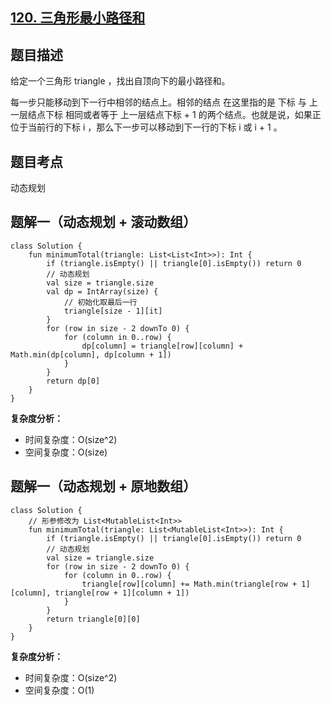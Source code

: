 ## [120. 三角形最小路径和](https://leetcode.cn/problems/triangle/description/)

## 题目描述

给定一个三角形 triangle ，找出自顶向下的最小路径和。

每一步只能移动到下一行中相邻的结点上。相邻的结点 在这里指的是 下标 与 上一层结点下标 相同或者等于 上一层结点下标 + 1 的两个结点。也就是说，如果正位于当前行的下标 i ，那么下一步可以移动到下一行的下标 i 或 i + 1 。

## 题目考点

动态规划

## 题解一（动态规划 + 滚动数组）
 
```
class Solution {
    fun minimumTotal(triangle: List<List<Int>>): Int {
        if (triangle.isEmpty() || triangle[0].isEmpty()) return 0
        // 动态规划
        val size = triangle.size
        val dp = IntArray(size) {
            // 初始化取最后一行
            triangle[size - 1][it]
        }
        for (row in size - 2 downTo 0) {
            for (column in 0..row) {
                dp[column] = triangle[row][column] + Math.min(dp[column], dp[column + 1])
            }
        }
        return dp[0]
    }
}
```

**复杂度分析：**

- 时间复杂度：O(size^2)
- 空间复杂度：O(size) 

## 题解一（动态规划 + 原地数组）

```
class Solution {
    // 形参修改为 List<MutableList<Int>>
    fun minimumTotal(triangle: List<MutableList<Int>>): Int {
        if (triangle.isEmpty() || triangle[0].isEmpty()) return 0
        // 动态规划
        val size = triangle.size
        for (row in size - 2 downTo 0) {
            for (column in 0..row) {
                triangle[row][column] += Math.min(triangle[row + 1][column], triangle[row + 1][column + 1])
            }
        }
        return triangle[0][0]
    }
}
```

**复杂度分析：**

- 时间复杂度：O(size^2)
- 空间复杂度：O(1) 
